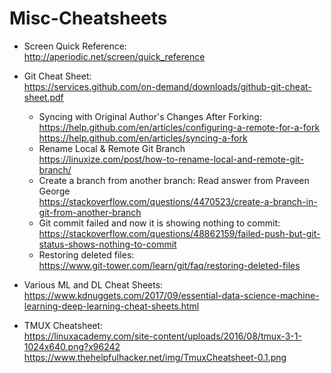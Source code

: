# Misc-Cheatsheets

* Screen Quick Reference:  
http://aperiodic.net/screen/quick_reference  
* Git Cheat Sheet:  
https://services.github.com/on-demand/downloads/github-git-cheat-sheet.pdf  
  * Syncing with Original Author's Changes After Forking:  
  https://help.github.com/en/articles/configuring-a-remote-for-a-fork  
  https://help.github.com/en/articles/syncing-a-fork  
  * Rename Local & Remote Git Branch  
  https://linuxize.com/post/how-to-rename-local-and-remote-git-branch/
  * Create a branch from another branch: Read answer from Praveen George  
  https://stackoverflow.com/questions/4470523/create-a-branch-in-git-from-another-branch
  * Git commit failed and now it is showing nothing to commit:  
  https://stackoverflow.com/questions/48862159/failed-push-but-git-status-shows-nothing-to-commit
  * Restoring deleted files:  
  https://www.git-tower.com/learn/git/faq/restoring-deleted-files

* Various ML and DL Cheat Sheets:  
https://www.kdnuggets.com/2017/09/essential-data-science-machine-learning-deep-learning-cheat-sheets.html

* TMUX Cheatsheet:  
https://linuxacademy.com/site-content/uploads/2016/08/tmux-3-1-1024x640.png?x96242  
https://www.thehelpfulhacker.net/img/TmuxCheatsheet-0.1.png  
